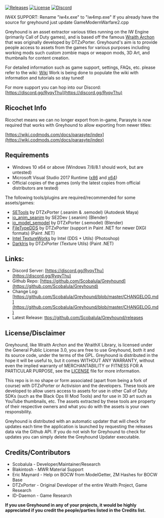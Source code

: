 [![Releases](https://img.shields.io/github/downloads/Scobalula/Greyhound/total.svg)](https://github.com/Scobalula/Greyhound/releases) [![License](https://img.shields.io/github/license/Scobalula/Greyhound.svg)](https://github.com/Scobalula/Greyhound/blob/master/LICENSE) [![Discord](https://img.shields.io/badge/chat-Discord-blue.svg)](https://discord.gg/RyqyThu)

IW4X SUPPORT: Rename "iw4x.exe" to "iw4mp.exe"
If you already have the source for greyhound just update GameModernWarfare2.cpp

Greyhound is an asset extractor various titles running on the IW Engine (primarily Call of Duty games), and is based off the famous [Wraith Archon](https://github.com/dtzxporter/WraithXArchon/) that was originally developed by DTZxPorter. Greyhound's aim is to provide people access to assets from the games for various purposes including working mods such custom zombie maps or weapon mods, 3D Art, and thumbnails for content creation.

For detailed information such as game support, settings, FAQs, etc. please refer to the wiki: [Wiki](https://scobalula.github.io/Greyhound/) Work is being done to populate the wiki with information and tutorials so stay tuned!

For more support you can hop into our Discord: [https://discord.gg/RyqyThu](https://discord.gg/RyqyThu)

## Ricochet Info

Ricochet means we can no longer export from in-game, Parasyte is now required that works with Greyhound to allow exporting from newer titles:

[https://wiki.codmods.com/docs/parasyte/index](https://wiki.codmods.com/docs/parasyte/index)

## Requirements

* Windows 10 x64 or above (Windows 7/8/8.1 should work, but are untested)
* Microsoft Visual Studio 2017 Runtime ([x86](https://aka.ms/vs/16/release/vc_redist.x86.exe) and [x64](https://aka.ms/vs/16/release/vc_redist.x64.exe))
* Official copies of the games (only the latest copies from official distributors are tested)

The following tools/plugins are required/recommended for some assets/games:

* [SETools](https://github.com/dtzxporter/SETools) by DTZxPorter (.seanim & .semodel) (Autodesk Maya)
* [io_anim_seanim](https://github.com/SE2Dev/io_anim_seanim) by SE2Dev (.seanim) (Blender)
* [io_model_semodel](https://github.com/dtzxporter/io_model_semodel) by DTZxPorter (.semodel) (Blender)
* [FileTypeDDS](https://github.com/dtzxporter/FileTypeDDS) by DTZxPorter (support in Paint .NET for newer DXGI formats) (Paint .NET)
* [Intel TextureWorks](https://software.intel.com/en-us/articles/intel-texture-works-plugin) by Intel (DDS + Utils) (Photoshop)
* [DarkIris](https://aviacreations.com/modme/index.php?view=topic&tid=831) by DTZxPorter (Texture Utils) (Paint .NET)

## Links:
* Discord Server: [https://discord.gg/RyqyThu](https://discord.gg/RyqyThu)
* Github Repo: [https://github.com/Scobalula/Greyhound](https://github.com/Scobalula/Greyhound)
* Change Log: [https://github.com/Scobalula/Greyhound/blob/master/CHANGELOG.md](https://github.com/Scobalula/Greyhound/blob/master/CHANGELOG.md)
* Latest Release: [ttps://github.com/Scobalula/Greyhound/releases](https://github.com/Scobalula/Greyhound/releases)

## License/Disclaimer

Greyhound, like Wraith Archon and the WraithX Library, is licensed under the General Public License 3.0, you are free to use Greyhound, both it and its source code, under the terms of the GPL. Greyhound is distributed in the hope it will be useful to, but it comes WITHOUT ANY WARRANTY, without even the implied warranty of MERCHANTABILITY or FITNESS FOR A PARTICULAR PURPOSE, see the [LICENSE](https://github.com/Scobalula/Greyhound/blob/master/LICENSE) file for more information.

This repo is in no shape or form associated (apart from being a fork of course) with DTZxPorter or Activision and the developers. These tools are developed to allow users access to assets for use in other Call of Duty SDKs (such as the Black Ops III Mod Tools) and for use in 3D art such as YouTube thumbnails, etc. The assets extracted by these tools are property of their respective owners and what you do with the assets is your own responsbility.

Greyhound is distributed with an automatic updater that will check for updates each time the application is launched by requesting the releases data via the Github API. If you do not wish for Greyhound to check for updates you can simply delete the Greyhound Updater executable.

## Credits/Contributors

* Scobalula - Developer/Maintainer/Research
* Blakintosh - MWR Material Support
* Eric Maynard - Help on BOCW from ModelGetter, ZM Hashes for BOCW Base
* DTZxPorter - Original Developer of the entire Wraith Project, Game Research
* ID-Daemon - Game Research

**If you use Greyhound in any of your projects, it would be highly appreciated if you credit the people/parties listed in the Credits list.**
